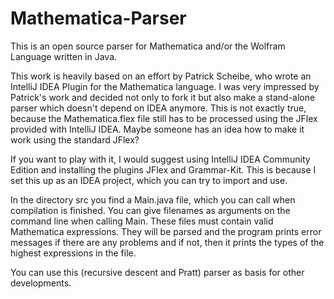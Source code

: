 # Mathematica-Parser
This is an open source parser for Mathematica and/or the Wolfram Language written in Java.

This work is heavily based on an effort by Patrick Scheibe, who wrote an IntelliJ IDEA Plugin for the Mathematica language.
I was very impressed by Patrick's work and decided not only to fork it but also make a stand-alone parser which doesn't depend on IDEA anymore.
This is not exactly true, because the Mathematica.flex file still has to be processed using the JFlex provided with IntelliJ IDEA.
Maybe someone has an idea how to make it work using the standard JFlex?

If you want to play with it, I would suggest using IntelliJ IDEA Community Edition and installing the plugins JFlex and Grammar-Kit.
This is because I set this up as an IDEA project, which you can try to import and use.

In the directory src you find a Main.java file, which you can call when compilation is finished.
You can give filenames as arguments on the command line when calling Main.
These files must contain valid Mathematica expressions. They will be parsed and the program prints error messages if there are any problems and if not, then it prints the types of the highest expressions in the file.

You can use this (recursive descent and Pratt) parser as basis for other developments.
